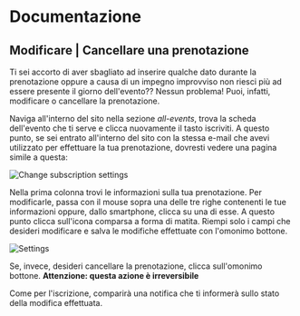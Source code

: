# Documentazione

## Modificare | Cancellare una prenotazione

Ti sei accorto di aver sbagliato ad inserire qualche dato durante la prenotazione oppure a causa di un impegno improvviso non riesci più ad essere presente il giorno dell'evento??
Nessun problema! Puoi, infatti, modificare o cancellare la prenotazione.

Naviga all'interno del sito nella sezione _all-events_, trova la scheda dell'evento che ti serve e clicca nuovamente il tasto iscriviti. A questo punto, se sei entrato all'interno del sito con la stessa e-mail che avevi utilizzato per effettuare la tua prenotazione, dovresti vedere una pagina simile a questa:

![Change subscription settings](/assets/image1-f094c15e.png)

Nella prima colonna trovi le informazioni sulla tua prenotazione. Per modificarle, passa con il mouse sopra una delle tre righe contenenti le tue informazioni oppure, dallo smartphone, clicca su una di esse. A questo punto clicca sull'icona comparsa a forma di matita. Riempi solo i campi che desideri modificare e salva le modifiche effettuate con l'omonimo bottone.

![Settings](/assets/image2-362cc426.png)

Se, invece, desideri cancellare la prenotazione, clicca sull'omonimo bottone. **Attenzione: questa azione è irreversibile**

Come per l'iscrizione, comparirà una notifica che ti informerà sullo stato della modifica effettuata.
